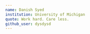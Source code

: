 ```yaml
---
name: Danish Syed
institution: University of Michigan
quote: Work hard. Care less.
github_user: dysdysd
---
```

